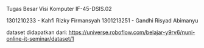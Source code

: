 Tugas Besar Visi Komputer IF-45-DSIS.02

1301210233 - Kahfi Rizky Firmansyah
1301213251 - Gandhi Risyad Abimanyu

dataset didapatkan dari:
https://universe.roboflow.com/belajar-y9rv6/nuni-online-it-seminar/dataset/1

